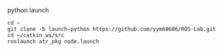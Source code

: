 python launch 

```
cd ~
git clone -b launch-python https://github.com/yym68686/ROS-Lab.git
cd ~/catkin_ws/src
roslaunch atr_pkg node.launch
```
